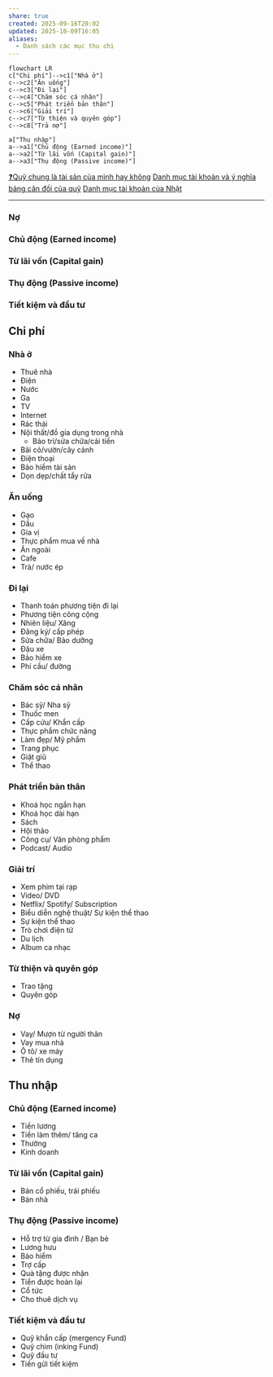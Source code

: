 ```yaml
---
share: true
created: 2025-09-16T20:02
updated: 2025-10-09T16:05
aliases:
  - Danh sách các mục thu chi
---
```

```mermaid
flowchart LR
c["Chi phí"]-->c1["Nhà ở"]
c-->c2["Ăn uống"]
c-->c3["Đi lại"]
c-->c4["Chăm sóc cá nhân"]
c-->c5["Phát triển bản thân"]
c-->c6["Giải trí"]
c-->c7["Từ thiện và quyên góp"]
c-->c8["Trả nợ"]

a["Thu nhập"]
a-->a1["Chủ động (Earned income)"]
a-->a2["Từ lãi vốn (Capital gain)"]
a-->a3["Thụ động (Passive income)"]
```


[❓Quỹ chung là tài sản của mình hay không](../../%E2%9A%A1Hi%E1%BB%83u%20bi%E1%BA%BFt%20s%C3%A2u/Ph%C3%A1t%20tri%E1%BB%83n%20b%E1%BB%81n%20v%E1%BB%AFng.%20C%C3%A1c%20n%E1%BB%81n%20kinh%20t%E1%BA%BF%20thay%20th%E1%BA%BF/%E2%9D%93Qu%E1%BB%B9%20chung%20l%C3%A0%20t%C3%A0i%20s%E1%BA%A3n%20c%E1%BB%A7a%20m%C3%ACnh%20hay%20kh%C3%B4ng.md)
[Danh mục tài khoản và ý nghĩa bảng cân đối của quỹ](../Gi%C3%BAp%20nhau%20tho%C3%A1t%20n%E1%BB%A3/Qu%E1%BB%B9/Danh%20m%E1%BB%A5c%20t%C3%A0i%20kho%E1%BA%A3n%20v%C3%A0%20%C3%BD%20ngh%C4%A9a%20b%E1%BA%A3ng%20c%C3%A2n%20%C4%91%E1%BB%91i%20c%E1%BB%A7a%20qu%E1%BB%B9.md)
[Danh mục tài khoản của Nhật](../Gi%C3%BAp%20nhau%20tho%C3%A1t%20n%E1%BB%A3/Ng%C6%B0%E1%BB%9Di%20th%E1%BB%A5%20h%C6%B0%E1%BB%9Fng/L%C3%BD%20Minh%20Nh%E1%BA%ADt/Danh%20m%E1%BB%A5c%20t%C3%A0i%20kho%E1%BA%A3n%20c%E1%BB%A7a%20Nh%E1%BA%ADt.md)

---
### Nợ
### Chủ động (Earned income)
### Từ lãi vốn (Capital gain)
### Thụ động (Passive income)
### Tiết kiệm và đầu tư

## Chi phí
### Nhà ở
- Thuê nhà
- Điện 
- Nước
- Ga
- TV
- Internet
- Rác thải
- Nội thất/đồ gia dụng trong nhà
	- Bảo trì/sửa chữa/cải tiến
- Bãi cỏ/vườn/cây cảnh
- Điện thoại
- Bảo hiểm tài sản
- Dọn dẹp/chất tẩy rửa

### Ăn uống
- Gạo
- Dầu
- Gia vị
- Thực phẩm mua về nhà
- Ăn ngoài
- Cafe
- Trà/ nước ép

### Đi lại
- Thanh toán phương tiện đi lại
- Phương tiện công cộng
- Nhiên liệu/ Xăng
- Đăng ký/ cấp phép
- Sửa chữa/ Bảo dưỡng
- Đậu xe
- Bảo hiểm xe
- Phí cầu/ đường

### Chăm sóc cá nhân
- Bác sỹ/ Nha sỹ
- Thuốc men
- Cấp cứu/ Khẩn cấp
- Thực phẩm chức năng
- Làm đẹp/ Mỹ phẩm
- Trang phục
- Giặt giũ
- Thể thao

### Phát triển bản thân
- Khoá học ngắn hạn
- Khoá học dài hạn
- Sách
- Hội thảo
- Công cụ/ Văn phòng phẩm
- Podcast/ Audio

### Giải trí
- Xem phim tại rạp
- Video/ DVD
- Netflix/ Spotify/ Subscription
- Biểu diễn nghệ thuật/ Sự kiện thể thao
- Sự kiện thể thao
- Trò chơi điện tử
- Du lịch
- Album ca nhạc

### Từ thiện và quyên góp
- Trao tặng
- Quyên góp 

### Nợ
- Vay/ Mượn từ người thân
- Vay mua nhà
- Ô tô/ xe máy
- Thẻ tín dụng

## Thu nhập
### Chủ động (Earned income)
- Tiền lương
- Tiền làm thêm/ tăng ca
- Thưởng
- Kinh doanh

### Từ lãi vốn (Capital gain)
- Bán cổ phiếu, trái phiếu
- Bán nhà

### Thụ động (Passive income)
- Hỗ trợ từ gia đình / Bạn bè
- Lương hưu
- Bảo hiểm
- Trợ cấp
- Quà tặng được nhận
- Tiền được hoàn lại
- Cổ tức
- Cho thuê dịch vụ

### Tiết kiệm và đầu tư
- Quỹ khẩn cấp (mergency Fund)
- Quỹ chìm (inking Fund)
- Quỹ đầu tư
- Tiền gửi tiết kiệm